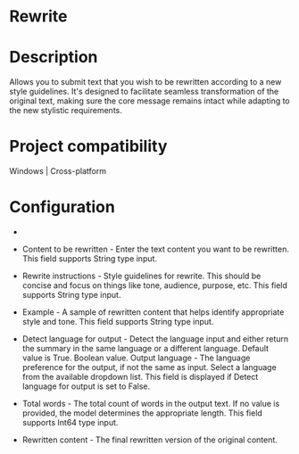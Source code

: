﻿# Rewrite

# Description

Allows you to submit text that you wish to be rewritten according to a new style guidelines. It's designed to facilitate seamless transformation of the original text, making sure the core message remains intact while adapting to the new stylistic requirements.

# Project compatibility

Windows | Cross-platform

# Configuration

* 
* Content to be rewritten - Enter the text content you want to be rewritten. This field supports String type input.
* Rewrite instructions - Style guidelines for rewrite. This should be concise and focus on things like tone, audience, purpose, etc. This field supports String type input.
* Example - A sample of rewritten content that helps identify appropriate style and tone. This field supports String type input.







* Detect language for output - Detect the language input and either return the summary in the same language or a different language. Default value is True. Boolean value. Output language - The language preference for the output, if not the same as input. Select a language from the available dropdown list. This field is displayed if Detect language for output is set to False.
* Total words - The total count of words in the output text. If no value is provided, the model determines the appropriate length. This field supports Int64 type input.



* Rewritten content - The final rewritten version of the original content.
